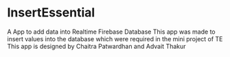 # InsertEssential
A App to add data into Realtime Firebase Database
This app was made to insert values into the database which were required in the mini project of TE
This app is designed by 
Chaitra Patwardhan and Advait Thakur

